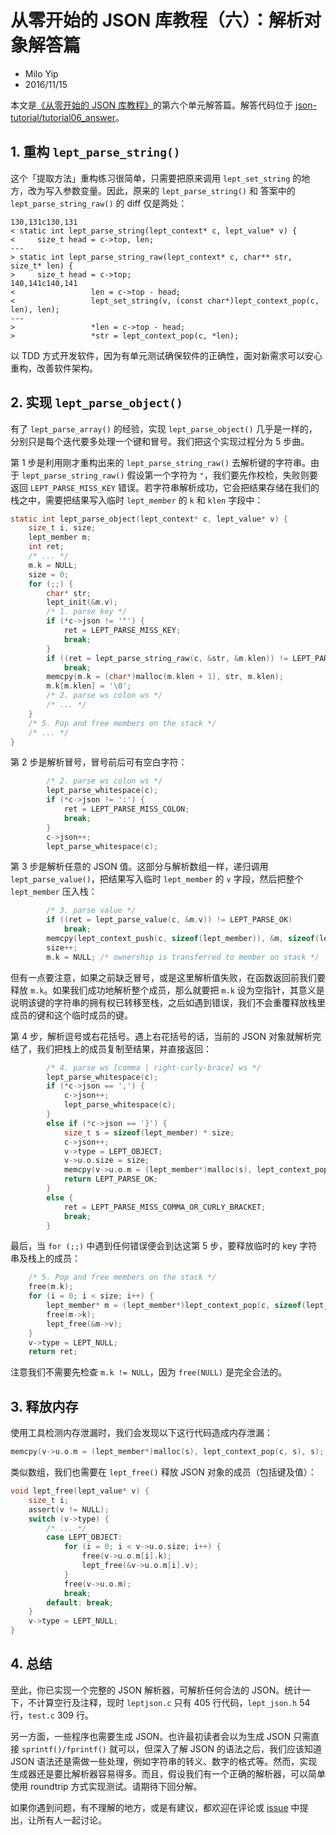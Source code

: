 # 从零开始的 JSON 库教程（六）：解析对象解答篇

* Milo Yip
* 2016/11/15

本文是[《从零开始的 JSON 库教程》](https://zhuanlan.zhihu.com/json-tutorial)的第六个单元解答篇。解答代码位于 [json-tutorial/tutorial06_answer](https://github.com/miloyip/json-tutorial/blob/master/tutorial06_answer)。

## 1. 重构 `lept_parse_string()`

这个「提取方法」重构练习很简单，只需要把原来调用 `lept_set_string` 的地方，改为写入参数变量。因此，原来的 `lept_parse_string()` 和 答案中的 `lept_parse_string_raw()` 的 diff 仅是两处：

~~~
130,131c130,131
< static int lept_parse_string(lept_context* c, lept_value* v) {
<     size_t head = c->top, len;
---
> static int lept_parse_string_raw(lept_context* c, char** str, size_t* len) {
>     size_t head = c->top;
140,141c140,141
<                 len = c->top - head;
<                 lept_set_string(v, (const char*)lept_context_pop(c, len), len);
---
>                 *len = c->top - head;
>                 *str = lept_context_pop(c, *len);
~~~

以 TDD 方式开发软件，因为有单元测试确保软件的正确性，面对新需求可以安心重构，改善软件架构。

## 2. 实现 `lept_parse_object()`

有了 `lept_parse_array()` 的经验，实现 `lept_parse_object()` 几乎是一样的，分别只是每个迭代要多处理一个键和冒号。我们把这个实现过程分为 5 步曲。

第 1 步是利用刚才重构出来的 `lept_parse_string_raw()` 去解析键的字符串。由于 `lept_parse_string_raw()` 假设第一个字符为 `"`，我们要先作校检，失败则要返回 `LEPT_PARSE_MISS_KEY` 错误。若字符串解析成功，它会把结果存储在我们的栈之中，需要把结果写入临时 `lept_member` 的 `k` 和 `klen` 字段中：

~~~c
static int lept_parse_object(lept_context* c, lept_value* v) {
    size_t i, size;
    lept_member m;
    int ret;
    /* ... */
    m.k = NULL;
    size = 0;
    for (;;) {
        char* str;
        lept_init(&m.v);
        /* 1. parse key */
        if (*c->json != '"') {
            ret = LEPT_PARSE_MISS_KEY;
            break;
        }
        if ((ret = lept_parse_string_raw(c, &str, &m.klen)) != LEPT_PARSE_OK)
            break;
        memcpy(m.k = (char*)malloc(m.klen + 1), str, m.klen);
        m.k[m.klen] = '\0';
        /* 2. parse ws colon ws */
        /* ... */
    }
    /* 5. Pop and free members on the stack */
    /* ... */
}
~~~

第 2 步是解析冒号，冒号前后可有空白字符：

~~~c
        /* 2. parse ws colon ws */
        lept_parse_whitespace(c);
        if (*c->json != ':') {
            ret = LEPT_PARSE_MISS_COLON;
            break;
        }
        c->json++;
        lept_parse_whitespace(c);
~~~

第 3 步是解析任意的 JSON 值。这部分与解析数组一样，递归调用 `lept_parse_value()`，把结果写入临时 `lept_member` 的 `v` 字段，然后把整个 `lept_member` 压入栈：

~~~c
        /* 3. parse value */
        if ((ret = lept_parse_value(c, &m.v)) != LEPT_PARSE_OK)
            break;
        memcpy(lept_context_push(c, sizeof(lept_member)), &m, sizeof(lept_member));
        size++;
        m.k = NULL; /* ownership is transferred to member on stack */
~~~

但有一点要注意，如果之前缺乏冒号，或是这里解析值失败，在函数返回前我们要释放 `m.k`。如果我们成功地解析整个成员，那么就要把 `m.k` 设为空指针，其意义是说明该键的字符串的拥有权已转移至栈，之后如遇到错误，我们不会重覆释放栈里成员的键和这个临时成员的键。

第 4 步，解析逗号或右花括号。遇上右花括号的话，当前的 JSON 对象就解析完结了，我们把栈上的成员复制至结果，并直接返回：

~~~c
        /* 4. parse ws [comma | right-curly-brace] ws */
        lept_parse_whitespace(c);
        if (*c->json == ',') {
            c->json++;
            lept_parse_whitespace(c);
        }
        else if (*c->json == '}') {
            size_t s = sizeof(lept_member) * size;
            c->json++;
            v->type = LEPT_OBJECT;
            v->u.o.size = size;
            memcpy(v->u.o.m = (lept_member*)malloc(s), lept_context_pop(c, s), s);
            return LEPT_PARSE_OK;
        }
        else {
            ret = LEPT_PARSE_MISS_COMMA_OR_CURLY_BRACKET;
            break;
        }
~~~

最后，当 `for (;;)` 中遇到任何错误便会到达这第 5 步，要释放临时的 key 字符串及栈上的成员：

~~~c
    /* 5. Pop and free members on the stack */
    free(m.k);
    for (i = 0; i < size; i++) {
        lept_member* m = (lept_member*)lept_context_pop(c, sizeof(lept_member));
        free(m->k);
        lept_free(&m->v);
    }
    v->type = LEPT_NULL;
    return ret;
~~~

注意我们不需要先检查 `m.k != NULL`，因为 `free(NULL)` 是完全合法的。

## 3. 释放内存

使用工具检测内存泄漏时，我们会发现以下这行代码造成内存泄漏：

~~~c
memcpy(v->u.o.m = (lept_member*)malloc(s), lept_context_pop(c, s), s);
~~~

类似数组，我们也需要在 `lept_free()` 释放 JSON 对象的成员（包括键及值）：

~~~c
void lept_free(lept_value* v) {
    size_t i;
    assert(v != NULL);
    switch (v->type) {
        /* ... */
        case LEPT_OBJECT:
            for (i = 0; i < v->u.o.size; i++) {
                free(v->u.o.m[i].k);
                lept_free(&v->u.o.m[i].v);
            }
            free(v->u.o.m);
            break;
        default: break;
    }
    v->type = LEPT_NULL;
}
~~~

## 4. 总结

至此，你已实现一个完整的 JSON 解析器，可解析任何合法的 JSON。统计一下，不计算空行及注释，现时 `leptjson.c` 只有 405 行代码，`lept_json.h` 54 行，`test.c` 309 行。

另一方面，一些程序也需要生成 JSON。也许最初读者会以为生成 JSON 只需直接 `sprintf()/fprintf()` 就可以，但深入了解 JSON 的语法之后，我们应该知道 JSON 语法还是需做一些处理，例如字符串的转义、数字的格式等。然而，实现生成器还是要比解析器容易得多。而且，假设我们有一个正确的解析器，可以简单使用 roundtrip 方式实现测试。请期待下回分解。

如果你遇到问题，有不理解的地方，或是有建议，都欢迎在评论或 [issue](https://github.com/miloyip/json-tutorial/issues) 中提出，让所有人一起讨论。

